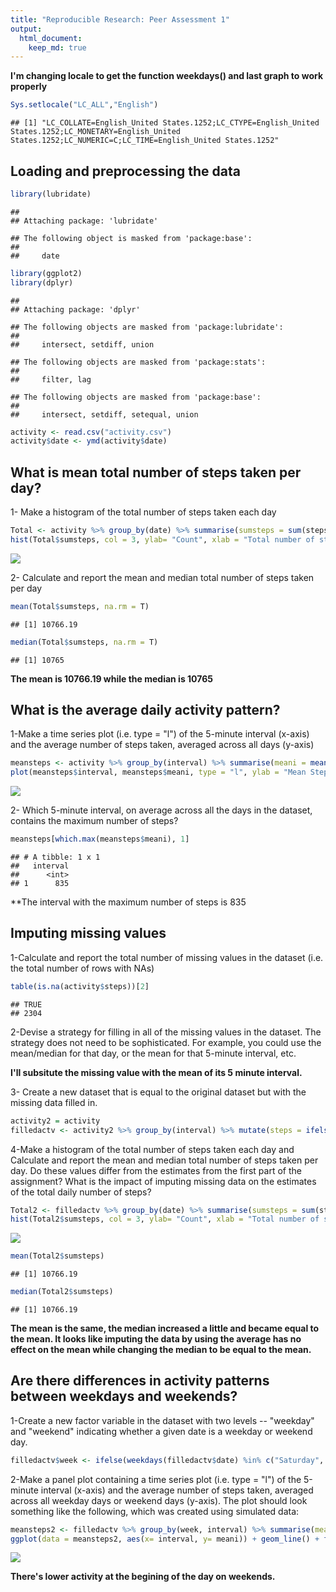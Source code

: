 ```yaml
---
title: "Reproducible Research: Peer Assessment 1"
output: 
  html_document:
    keep_md: true
---
```


**I'm changing locale to get the function weekdays() and last graph to work properly**

```r
Sys.setlocale("LC_ALL","English")
```

```
## [1] "LC_COLLATE=English_United States.1252;LC_CTYPE=English_United States.1252;LC_MONETARY=English_United States.1252;LC_NUMERIC=C;LC_TIME=English_United States.1252"
```

## Loading and preprocessing the data

```r
library(lubridate)
```

```
## 
## Attaching package: 'lubridate'
```

```
## The following object is masked from 'package:base':
## 
##     date
```

```r
library(ggplot2)
library(dplyr)
```

```
## 
## Attaching package: 'dplyr'
```

```
## The following objects are masked from 'package:lubridate':
## 
##     intersect, setdiff, union
```

```
## The following objects are masked from 'package:stats':
## 
##     filter, lag
```

```
## The following objects are masked from 'package:base':
## 
##     intersect, setdiff, setequal, union
```

```r
activity <- read.csv("activity.csv")
activity$date <- ymd(activity$date)
```


## What is mean total number of steps taken per day?

1- Make a histogram of the total number of steps taken each day

```r
Total <- activity %>% group_by(date) %>% summarise(sumsteps = sum(steps))
hist(Total$sumsteps, col = 3, ylab= "Count", xlab = "Total number of steps per day", main = "# Steps per day")
```

![](PA1_template_files/figure-html/unnamed-chunk-3-1.png)<!-- -->

2- Calculate and report the mean and median total number of steps taken per day


```r
mean(Total$sumsteps, na.rm = T)
```

```
## [1] 10766.19
```

```r
median(Total$sumsteps, na.rm = T)
```

```
## [1] 10765
```

**The mean is 10766.19 while the median is 10765**


## What is the average daily activity pattern?
1-Make a time series plot (i.e. type = "l") of the 5-minute interval (x-axis) and the average number of steps taken, averaged across all days (y-axis)



```r
meansteps <- activity %>% group_by(interval) %>% summarise(meani = mean(steps, na.rm = T))
plot(meansteps$interval, meansteps$meani, type = "l", ylab = "Mean Steps", xlab = "Intervals", main = "Mean Steps per Interval")
```

![](PA1_template_files/figure-html/unnamed-chunk-5-1.png)<!-- -->

2- Which 5-minute interval, on average across all the days in the dataset, contains the maximum number of steps?


```r
meansteps[which.max(meansteps$meani), 1]
```

```
## # A tibble: 1 x 1
##   interval
##      <int>
## 1      835
```


**The interval with the maximum number of steps is 835


## Imputing missing values
1-Calculate and report the total number of missing values in the dataset (i.e. the total number of rows with NAs)


```r
table(is.na(activity$steps))[2]
```

```
## TRUE 
## 2304
```

2-Devise a strategy for filling in all of the missing values in the dataset. The strategy does not need to be sophisticated. For example, you could use the mean/median for that day, or the mean for that 5-minute interval, etc.

**I'll subsitute the missing value with the mean of its 5 minute interval.**

3- Create a new dataset that is equal to the original dataset but with the missing data filled in.

```r
activity2 = activity
filledactv <- activity2 %>% group_by(interval) %>% mutate(steps = ifelse(is.na(steps), mean(steps, na.rm = T), steps)) %>% ungroup()
```

4-Make a histogram of the total number of steps taken each day and Calculate and report the mean and median total number of steps taken per day. Do these values differ from the estimates from the first part of the assignment? What is the impact of imputing missing data on the estimates of the total daily number of steps?


```r
Total2 <- filledactv %>% group_by(date) %>% summarise(sumsteps = sum(steps))
hist(Total2$sumsteps, col = 3, ylab= "Count", xlab = "Total number of steps per day", main = "# Steps per day")
```

![](PA1_template_files/figure-html/unnamed-chunk-9-1.png)<!-- -->

```r
mean(Total2$sumsteps)
```

```
## [1] 10766.19
```

```r
median(Total2$sumsteps)
```

```
## [1] 10766.19
```

**The mean is the same, the median increased a little and became equal to the mean. It looks like imputing the data by using the average has no effect on the mean while changing the median to be equal to the mean.**

## Are there differences in activity patterns between weekdays and weekends?

1-Create a new factor variable in the dataset with two levels -- "weekday" and "weekend" indicating whether a given date is a weekday or weekend day. 


```r
filledactv$week <- ifelse(weekdays(filledactv$date) %in% c("Saturday", "Sunday"), "weekend", "weekday")
```

2-Make a panel plot containing a time series plot (i.e. type = "l") of the 5-minute interval (x-axis) and the average number of steps taken, averaged across all weekday days or weekend days (y-axis). The plot should look something like the following, which was created using simulated data:


```r
meansteps2 <- filledactv %>% group_by(week, interval) %>% summarise(meani = mean(steps))
ggplot(data = meansteps2, aes(x= interval, y= meani)) + geom_line() + facet_grid(week ~.) + labs(y = "Average number of steps", x="Intervals", title = "Avg. steps taken Weekday vs Weeknd")
```

![](PA1_template_files/figure-html/unnamed-chunk-11-1.png)<!-- -->

**There's lower activity at the begining of the day on weekends.**
